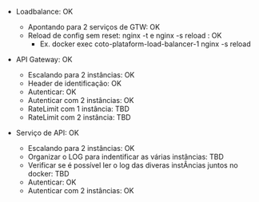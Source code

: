  - Loadbalance: OK
 	- Apontando para 2 serviços de GTW: OK
 	- Reload de config sem reset: nginx -t e nginx -s reload : OK
 		- Ex. docker exec coto-plataform-load-balancer-1 nginx -s reload
 
 - API Gateway: OK
 	- Escalando para 2 instâncias: OK
 	- Header de identificação: OK
 	- Autenticar: OK
 	- Autenticar com 2 instâncias: OK
 	- RateLimit com 1 instância: TBD
 	- RateLimit com 2 instância: TBD
 
 - Serviço de API: OK
 	- Escalando para 2 instâncias: OK
 	- Organizar o LOG para indentificar as várias instâncias: TBD
 	- Verificar se é possível ler o log das diveras instÂncias juntos no docker: TBD
 	- Autenticar: OK
 	- Autenticar com 2 instâncias: OK